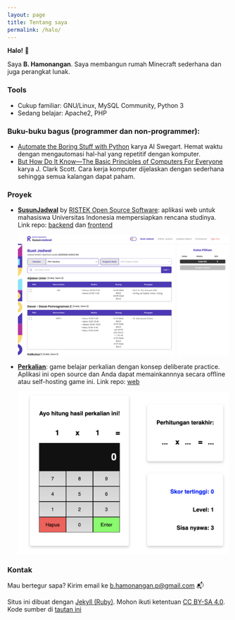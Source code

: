 ```yaml
---
layout: page
title: Tentang saya
permalink: /halo/
---
```

**Halo!** 👋 
 
Saya **B. Hamonangan**. Saya membangun rumah Minecraft sederhana dan juga perangkat lunak.

### Tools

- Cukup familiar: GNU/Linux, MySQL Community, Python 3
- Sedang belajar: Apache2, PHP

### Buku-buku bagus (programmer dan non-programmer):

- [Automate the Boring Stuff with Python](https://automatetheboringstuff.com/) karya AI Swegart. Hemat waktu dengan mengautomasi hal-hal yang repetitif dengan komputer.
- [But How Do It Know—The Basic Principles of Computers For Everyone](https://openlibrary.org/books/OL26675175M/But_How_Do_It_Know) karya J. Clark Scott. Cara kerja komputer dijelaskan dengan sederhana sehingga semua kalangan dapat paham.

### Proyek

- **[SusunJadwal](https://susunjadwal.cs.ui.ac.id)** by [RISTEK Open Source Software](https://oss.ristek.cs.ui.ac.id/): aplikasi web untuk mahasiswa Universitas Indonesia mempersiapkan rencana studinya. Link repo: [backend](https://github.com/ristekoss/susunjadwal-backend) dan [frontend](https://github.com/ristekoss/susunjadwal-frontend)

    ![SusunJadwal](/img/about-sunjad.png)

- **[Perkalian](https://perkalian.netlify.app)**: game belajar perkalian dengan konsep deliberate practice. Aplikasi ini open source dan Anda dapat memainkannnya secara offline atau self-hosting game ini. Link repo: [web](https://github.com/hamonangann/perkalian-web)

    ![Perkalian](/img/about-perkalian.png)

### Kontak

Mau bertegur sapa? Kirim email ke [b.hamonangan.p@gmail.com](mailto:b.hamonangan.p@gmail.com) 📬

Situs ini dibuat dengan [Jekyll (Ruby)](https://jekyllrb.com/). Mohon ikuti ketentuan [CC BY-SA 4.0](https://creativecommons.org/licenses/by-sa/4.0/). Kode sumber di [tautan ini](https://github.com/hamonangann/hamonangann.github.io)
